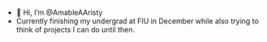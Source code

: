 - 👋 Hi, I’m @AmableAAristy
- Currently finishing my undergrad at FIU in December while also trying to think of projects I can do until then.

<!---
AmableAAristy/AmableAAristy is a ✨ special ✨ repository because its `README.md` (this file) appears on your GitHub profile.
You can click the Preview link to take a look at your changes.
--->
